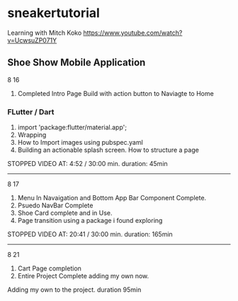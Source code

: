 # sneakertutorial

Learning with Mitch Koko
https://www.youtube.com/watch?v=UcwsuZP071Y

## Shoe Show Mobile Application

8 16

1. Completed Intro Page Build with action button to Naviagte to Home

### FLutter / Dart

1. import 'package:flutter/material.app';
2. Wrapping
3. How to Import images using pubspec.yaml
4. Building an actionable splash screen. How to structure a page

STOPPED VIDEO AT: 4:52 / 30:00 min. duration: 45min

---

8 17

1. Menu In Navaigation and Bottom App Bar Component Complete.
2. Psuedo NavBar Complete
3. Shoe Card complete and in Use.
4. Page transition using a package i found exploring

STOPPED VIDEO AT: 20:41 / 30:00 min. duration: 165min

---

8 21

1. Cart Page completion
2. Entire Project Complete adding my own now.

Adding my own to the project. duration 95min

